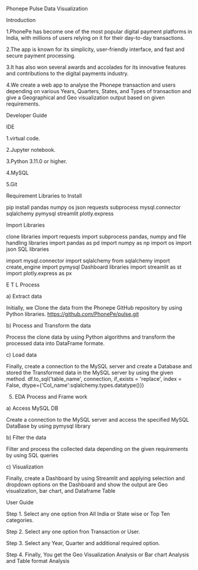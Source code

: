 Phonepe Pulse Data Visualization

Introduction

1.PhonePe has become one of the most popular digital payment platforms in India, with millions of users relying on it for their day-to-day transactions. 

2.The app is known for its simplicity, user-friendly interface, and fast and secure payment processing. 

3.It has also won several awards and accolades for its innovative features and contributions to the digital payments industry.

4.We create a web app to analyse the Phonepe transaction and users depending on various Years, Quarters, States, and Types of transaction and give a Geographical and Geo visualization output based on given requirements.

Developer Guide

IDE 

1.virtual code.

2.Jupyter notebook.

3.Python 3.11.0 or higher.

4.MySQL

5.Git

Requirement Libraries to Install

pip install 
pandas 
numpy 
os 
json 
requests 
subprocess 
mysql.connector 
sqlalchemy 
pymysql 
streamlit 
plotly.express


Import Libraries

clone libraries
import requests
import subprocess
pandas, numpy and file handling libraries
import pandas as pd
import numpy as np
import os
import json
SQL libraries

import mysql.connector
import sqlalchemy
from sqlalchemy import create_engine
import pymysql
Dashboard libraries
import streamlit as st
import plotly.express as px

E T L Process

a) Extract data

Initially, we Clone the data from the Phonepe GitHub repository by using Python libraries. https://github.com/PhonePe/pulse.git

b) Process and Transform the data

Process the clone data by using Python algorithms and transform the processed data into DataFrame formate.

c) Load data

Finally, create a connection to the MySQL server and create a Database and stored the Transformed data in the MySQL server by using the given method. df.to_sql('table_name', connection, if_exists = 'replace', index = False, dtype={'Col_name':sqlalchemy.types.datatype()})

5. EDA Process and Frame work

a) Access MySQL DB

Create a connection to the MySQL server and access the specified MySQL DataBase by using pymysql library

b) Filter the data

Filter and process the collected data depending on the given requirements by using SQL queries

c) Visualization

Finally, create a Dashboard by using Streamlit and applying selection and dropdown options on the Dashboard and show the output are Geo visualization, bar chart, and Dataframe Table

User Guide

Step 1.
Select any one option fron All India or State wise or Top Ten categories.

Step 2.
Select any one option fron Transaction or User.

Step 3.
Select any Year, Quarter and additional required option.

Step 4.
Finally, You get the Geo Visualization Analysis or Bar chart Analysis and Table format Analysis
